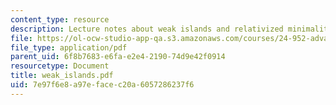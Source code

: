 ```yaml
---
content_type: resource
description: Lecture notes about weak islands and relativized minimality.
file: https://ol-ocw-studio-app-qa.s3.amazonaws.com/courses/24-952-advanced-syntax-spring-2007/7e97f6e8a97efacec20a6057286237f6_weak_islands.pdf
file_type: application/pdf
parent_uid: 6f8b7683-e6fa-e2e4-2190-74d9e42f0914
resourcetype: Document
title: weak_islands.pdf
uid: 7e97f6e8-a97e-face-c20a-6057286237f6
---
```


